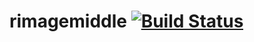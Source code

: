 # rimagemiddle  [![Build Status](https://travis-ci.org/sindresorhus/query-string.svg?branch=master)](https://github.com/976500133/IE-FBI-WARNing)
